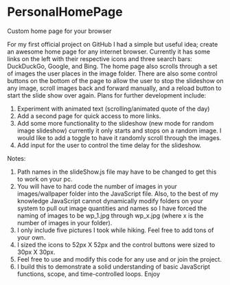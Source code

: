 # PersonalHomePage
Custom home page for your browser

For my first official project on GitHub I had a simple but useful idea; create an awesome home page for any internet browser. Currently it has some links on the left with their respective icons and three search bars: DuckDuckGo, Google, and Bing. The home page also scrolls through a set of images the user places in the image folder. There are also some control buttons on the bottom of the page to allow the user to stop the slideshow on any image, scroll images back and forward manually, and a reload button to start the slide show over again. 
Plans for further development include:
1.	Experiment with animated text (scrolling/animated quote of the day)
2.	Add a second page for quick access to more links.
3.	Add some more functionality to the slideshow (new mode for random image slideshow) currently it only starts and stops on a random image. I would like to add a toggle to have it randomly scroll through the images.
4.	Add input for the user to control the time delay for the slideshow.

Notes:
1.	Path names in the slideShow.js file may have to be changed to get this to work on your pc.
2.	You will have to hard code the number of images in your images/wallpaper folder into the JavaScript file. Also, to the best of my knowledge JavaScript cannot dynamically modify folders on your system to pull out image quantities and names so I have forced the naming of images to be wp_1.jpg through wp_x.jpg (where x is the number of images in your folder).
3.	I only include five pictures I took while hiking. Feel free to add tons of your own.
4.	I sized the icons to 52px X 52px and the control buttons were sized to 30px X 30px.
5.	Feel free to use and modify this code for any use and or join the project. 
6.	I build this to demonstrate a solid understanding of basic JavaScript functions, scope, and time-controlled loops.  Enjoy
